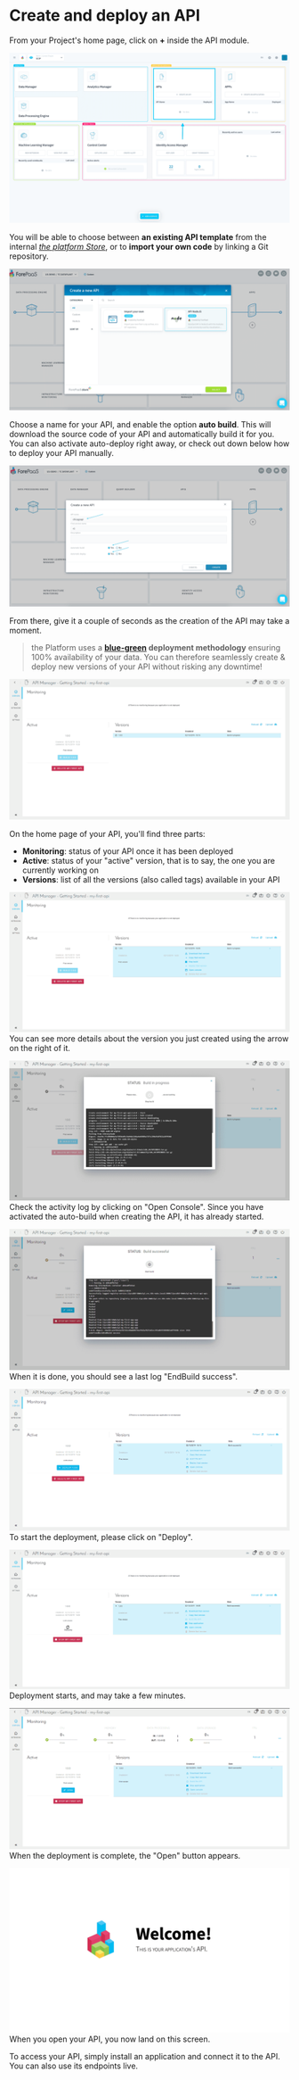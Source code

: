 # Create and deploy an API

From your Project's home page, click on **+** inside the API module. 

![Project home](picts/api-home-new.png)

You will be able to choose between **an existing API template** from the internal [*the platform Store*](/en/product/dataplant/marketplace), or to **import your own code** by linking a Git repository.

![API store](picts/api_store.PNG)

Choose a name for your API, and enable the option **auto build**. This will download the source code of your API and automatically build it for you. You can also activate auto-deploy right away, or check out down below how to deploy your API manually.

![API settings](picts/api_settings.PNG)

From there, give it a couple of seconds as the creation of the API may take a moment. 

>the Platform uses a **[blue-green](https://en.wikipedia.org/wiki/Blue-green_deployment) deployment methodology** ensuring 100% availability of your data. You can therefore seamlessly create & deploy new versions of your API without risking any downtime!

![API building home](picts/api_building1.PNG)

On the home page of your API, you'll find three parts:
* __Monitoring__: status of your API once it has been deployed
* __Active__: status of your "active" version, that is to say, the one you are currently working on
* __Versions__: list of all the versions (also called tags) available in your API

![Project home](picts/api_building.PNG)
You can see more details about the version you just created using the arrow on the right of it.

![Project home](picts/api_buildinglogs.PNG)
Check the activity log by clicking on "Open Console". Since you have activated the auto-build when creating the API, it has already started. 

![Project home](picts/api_logs.PNG)
When it is done, you should see a last log "EndBuild success".

![Project home](picts/api_dpl.PNG)
To start the deployment, please click on "Deploy".

![Project home](picts/api_deploying.PNG)
Deployment starts, and may take a few minutes.

![Project home](picts/api_deployed.PNG)
When the deployment is complete, the "Open" button appears.

![Project home](picts/open.png)
When you open your API, you now land on this screen.

To access your API, simply install an application and connect it to the API. You can also use its endpoints live.